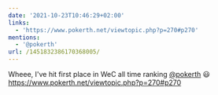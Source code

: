 ```yaml
---
date: '2021-10-23T10:46:29+02:00'
links:
  - 'https://www.pokerth.net/viewtopic.php?p=270#p270'
mentions:
  - '@pokerth'
url: /1451832386170368005/
---
```

Wheee, I've hit first place in WeC all time ranking [@pokerth](https://twitter.com/@pokerth) 😃 https://www.pokerth.net/viewtopic.php?p=270#p270
